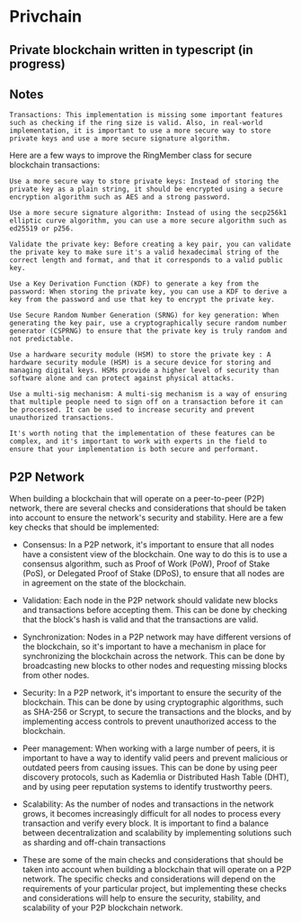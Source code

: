 # Privchain

## Private blockchain written in typescript (in progress)

## Notes

    Transactions: This implementation is missing some important features such as checking if the ring size is valid. Also, in real-world implementation, it is important to use a more secure way to store private keys and use a more secure signature algorithm.

Here are a few ways to improve the RingMember class for secure blockchain transactions:

    Use a more secure way to store private keys: Instead of storing the private key as a plain string, it should be encrypted using a secure encryption algorithm such as AES and a strong password.

    Use a more secure signature algorithm: Instead of using the secp256k1 elliptic curve algorithm, you can use a more secure algorithm such as ed25519 or p256.

    Validate the private key: Before creating a key pair, you can validate the private key to make sure it's a valid hexadecimal string of the correct length and format, and that it corresponds to a valid public key.

    Use a Key Derivation Function (KDF) to generate a key from the password: When storing the private key, you can use a KDF to derive a key from the password and use that key to encrypt the private key.

    Use Secure Random Number Generation (SRNG) for key generation: When generating the key pair, use a cryptographically secure random number generator (CSPRNG) to ensure that the private key is truly random and not predictable.

    Use a hardware security module (HSM) to store the private key : A hardware security module (HSM) is a secure device for storing and managing digital keys. HSMs provide a higher level of security than software alone and can protect against physical attacks.

    Use a multi-sig mechanism: A multi-sig mechanism is a way of ensuring that multiple people need to sign off on a transaction before it can be processed. It can be used to increase security and prevent unauthorized transactions.

    It's worth noting that the implementation of these features can be complex, and it's important to work with experts in the field to ensure that your implementation is both secure and performant.

## P2P Network

When building a blockchain that will operate on a peer-to-peer (P2P) network, there are several checks and considerations that should be taken into account to ensure the network's security and stability. Here are a few key checks that should be implemented:

- Consensus: In a P2P network, it's important to ensure that all nodes have a consistent view of the blockchain. One way to do this is to use a consensus algorithm, such as Proof of Work (PoW), Proof of Stake (PoS), or Delegated Proof of Stake (DPoS), to ensure that all nodes are in agreement on the state of the blockchain.

- Validation: Each node in the P2P network should validate new blocks and transactions before accepting them. This can be done by checking that the block's hash is valid and that the transactions are valid.

- Synchronization: Nodes in a P2P network may have different versions of the blockchain, so it's important to have a mechanism in place for synchronizing the blockchain across the network. This can be done by broadcasting new blocks to other nodes and requesting missing blocks from other nodes.

- Security: In a P2P network, it's important to ensure the security of the blockchain. This can be done by using cryptographic algorithms, such as SHA-256 or Scrypt, to secure the transactions and the blocks, and by implementing access controls to prevent unauthorized access to the blockchain.

- Peer management: When working with a large number of peers, it is important to have a way to identify valid peers and prevent malicious or outdated peers from causing issues. This can be done by using peer discovery protocols, such as Kademlia or Distributed Hash Table (DHT), and by using peer reputation systems to identify trustworthy peers.

- Scalability: As the number of nodes and transactions in the network grows, it becomes increasingly difficult for all nodes to process every transaction and verify every block. It is important to find a balance between decentralization and scalability by implementing solutions such as sharding and off-chain transactions

- These are some of the main checks and considerations that should be taken into account when building a blockchain that will operate on a P2P network. The specific checks and considerations will depend on the requirements of your particular project, but implementing these checks and considerations will help to ensure the security, stability, and scalability of your P2P blockchain network.
